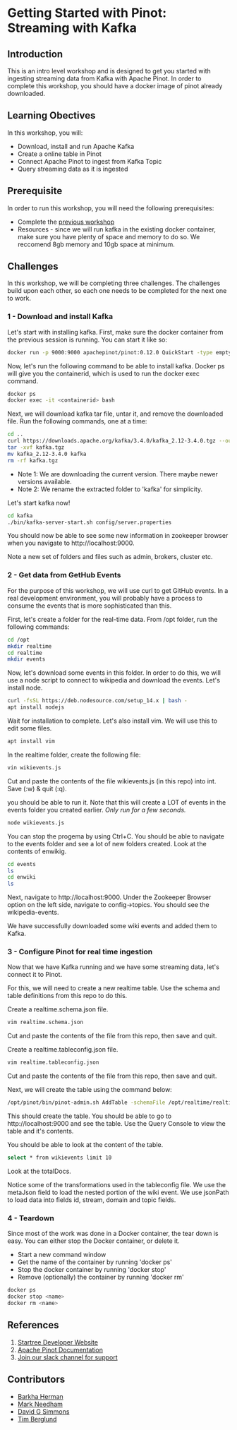 # Getting Started with Pinot: Streaming with Kafka

## Introduction
This is an intro level workshop and is designed to get you started with ingesting streaming data from Kafka with Apache Pinot. In order to complete this workshop, you should have a docker image of pinot already downloaded.

## Learning Obectives
In this workshop, you will:
- Download, install and run Apache Kafka
- Create a online table in Pinot
- Connect Apache Pinot to ingest from Kafka Topic
- Query streaming data as it is ingested

## Prerequisite
In order to run this workshop, you will need the following prerequisites:
- Complete the [previous workshop](../GettingStartedBatch/README.md)
- Resources - since we will run kafka in the existing docker container, make sure you have plenty of space and memory to do so.  We reccomend 8gb memory and 10gb space at minimum.

## Challenges
In this workshop, we will be completing three challenges. The challenges build upon each other, so each one needs to be completed for the next one to work.

### 1 - Download and install Kafka

Let's start with installing kafka.  First, make sure the docker container from the previous session is running.  You can start it like so:

```sh
docker run -p 9000:9000 apachepinot/pinot:0.12.0 QuickStart -type empty
```

Now, let's run the following command to be able to install kafka.  Docker ps will give you the containerid, which is used to run the docker exec command.

```sh
docker ps
docker exec -it <containerid> bash
```

Next, we will download kafka tar file, untar it, and remove the downloaded file.  Run the following commands, one at a time:

```sh
cd ..
curl https://downloads.apache.org/kafka/3.4.0/kafka_2.12-3.4.0.tgz --output kafka.tgz --output kafka.tgz
tar -xvf kafka.tgz
mv kafka_2.12-3.4.0 kafka
rm -rf kafka.tgz
```
- Note 1: We are downloading the current version.  There maybe newer versions available.
- Note 2: We rename the extracted folder to 'kafka' for simplicity.

Let's start kafka now!

```sh
cd kafka
./bin/kafka-server-start.sh config/server.properties
```

You should now be able to see some new information in zookeeper browser when you navigate to http://localhost:9000.

Note a new set of folders and files such as admin, brokers, cluster etc.

### 2 - Get data from GetHub Events
For the purpose of this workshop, we will use curl to get GitHub events.  In a real development environment, you will probably have a process to consume the events that is more sophisticated than this.

First, let's create a folder for the real-time data.  From /opt folder, run the following commands:

```sh
cd /opt
mkdir realtime
cd realtime
mkdir events
```

Now, let's download some events in this folder.  In order to do this, we will use a node script to connect to wikipedia and download the events. Let's install node.

```sh
curl -fsSL https://deb.nodesource.com/setup_14.x | bash -
apt install nodejs
```
Wait for installation to complete.  Let's also install vim.  We will use this to edit some files.

```sh
apt install vim
```

In the realtime folder, create the following file:

```sh
vin wikievents.js
```

Cut and paste the contents of the file wikievents.js (in this repo) into int.  Save (:w) & quit (:q).

you should be able to run it.  Note that this will create a LOT of events in the events folder you created earlier.
*Only run for a few seconds.*

```sh
node wikievents.js
```
You can stop the progema by using Ctrl+C.  You should be able to navigate to the events folder and see a lot of new folders created.  Look at the contents of enwikig.

```sh
cd events
ls
cd enwiki
ls
```
Next, navigate to http://localhost:9000.  Under the Zookeeper Browser option on the left side, navigate to config->topics.  You should see the wikipedia-events.

We have successfully downloaded some wiki events and added them to Kafka.

### 3 - Configure Pinot for real time ingestion
Now that we have Kafka running and we have some streaming data, let's connect it to Pinot.

For this, we will need to create a new realtime table.  Use the schema and table definitions from this repo to do this.

Create a realtime.schema.json file.

```sh
vim realtime.schema.json
```

Cut and paste the contents of the file from this repo, then save and quit.

Create a realtime.tableconfig.json file.

```sh
vim realtime.tableconfig.json
```

Cut and paste the contents of the file from this repo, then save and quit.

Next, we will create the table using the command below:

```sh
/opt/pinot/bin/pinot-admin.sh AddTable -schemaFile /opt/realtime/realtime.schema.json -tableConfigFile /opt/realtime/realtime.tableconfig.json -exec
```
This should create the table.  You should be able to go to http://localhost:9000 and see the table.  Use the Query Console to view the table and it's contents.

You should be able to look at the content of the table.

```sh
select * from wikievents limit 10
```
Look at the totalDocs.  

Notice some of the transformations used in the tableconfig file.  We use the metaJson field to load the nested portion of the wiki event.  We use jsonPath to load data into fields id, stream, domain and topic fields.

### 4 - Teardown
Since most of the work was done in a Docker container, the tear down is easy. You can either stop the Docker container, or delete it.

- Start a new command window
- Get the name of the container by running 'docker ps'
- Stop the docker container by running 'docker stop'
- Remove (optionally) the container by running 'docker rm'

```sh
docker ps
docker stop <name>
docker rm <name>
```
## References
1. [Startree Developer Website](https://dev.startree.ai)
2. [Apache Pinot Documentation](https://docs.pinot.apache.org/)
3. [Join our slack channel for support](https://stree.ai/slack)

## Contributors
- [Barkha Herman](https://github.com/Barkha)
- [Mark Needham](https://github.com/mneedham)
- [David G Simmons](https://github.com/davidgs)
- [Tim Berglund](https://github.com/tlberglund)
